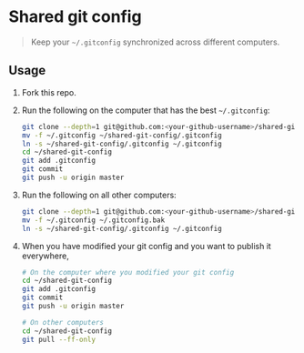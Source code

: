# Shared git config

> Keep your `~/.gitconfig` synchronized across different computers.

## Usage

1. Fork this repo.
1. Run the following on the computer that has the best `~/.gitconfig`:

    ```bash
    git clone --depth=1 git@github.com:<your-github-username>/shared-git-config.git ~/shared-git-config
    mv -f ~/.gitconfig ~/shared-git-config/.gitconfig
    ln -s ~/shared-git-config/.gitconfig ~/.gitconfig
    cd ~/shared-git-config
    git add .gitconfig
    git commit
    git push -u origin master
    ```

1. Run the following on all other computers:

    ```bash
    git clone --depth=1 git@github.com:<your-github-username>/shared-git-config.git ~/shared-git-config
    mv -f ~/.gitconfig ~/.gitconfig.bak
    ln -s ~/shared-git-config/.gitconfig ~/.gitconfig
    ```

1. When you have modified your git config and you want to publish it everywhere,

    ```bash
    # On the computer where you modified your git config
    cd ~/shared-git-config
    git add .gitconfig
    git commit
    git push -u origin master

    # On other computers
    cd ~/shared-git-config
    git pull --ff-only
    ```

